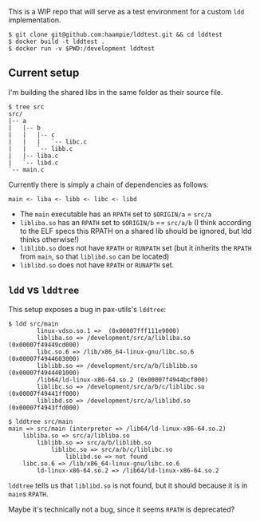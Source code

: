 This is a WIP repo that will serve as a test environment for a custom `ldd` implementation.

```
$ git clone git@github.com:haampie/lddtest.git && cd lddtest
$ docker build -t lddtest .
$ docker run -v $PWD:/development lddtest
```

## Current setup

I'm building the shared libs in the same folder as their source file.

```
$ tree src
src/
|-- a
|   |-- b
|   |   |-- c
|   |   |   `-- libc.c
|   |   `-- libb.c
|   |-- liba.c
|   `-- libd.c
`-- main.c
```

Currently there is simply a chain of dependencies as follows:

```
main <- liba <- libb <- libc <- libd
```

- The `main` executable has an `RPATH` set to `$ORIGIN/a` = `src/a`
- `libliba.so` has an `RPATH` set to `$ORIGIN/b` == `src/a/b` (I think according to the ELF specs this RPATH on a shared lib should be ignored, but ldd thinks otherwise!)
- `liblibb.so` does not have `RPATH` or `RUNPATH` set (but it inherits the `RPATH` from `main`, so that `liblibd.so` can be located)
- `liblibd.so` does not have `RPATH` or `RUNAPTH` set.

## `ldd` vs `lddtree`

This setup exposes a bug in pax-utils's `lddtree`:

```
$ ldd src/main
        linux-vdso.so.1 =>  (0x00007fff111e9000)
        libliba.so => /development/src/a/libliba.so (0x00007f49449cd000)
        libc.so.6 => /lib/x86_64-linux-gnu/libc.so.6 (0x00007f4944603000)
        liblibb.so => /development/src/a/b/liblibb.so (0x00007f4944401000)
        /lib64/ld-linux-x86-64.so.2 (0x00007f4944bcf000)
        liblibc.so => /development/src/a/b/c/liblibc.so (0x00007f49441ff000)
        liblibd.so => /development/src/a/liblibd.so (0x00007f4943ffd000)

$ lddtree src/main
main => src/main (interpreter => /lib64/ld-linux-x86-64.so.2)
    libliba.so => src/a/libliba.so
        liblibb.so => src/a/b/liblibb.so
            liblibc.so => src/a/b/c/liblibc.so
                liblibd.so => not found
    libc.so.6 => /lib/x86_64-linux-gnu/libc.so.6
        ld-linux-x86-64.so.2 => /lib64/ld-linux-x86-64.so.2
```

`lddtree` tells us that `liblibd.so` is not found, but it should because it is in `main`s `RPATH`.

Maybe it's technically not a bug, since it seems `RPATH` is deprecated?
